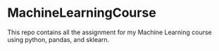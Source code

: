 # MachineLearningCourse
This repo contains all the assignment for my Machine Learning course using python, pandas, and sklearn.
